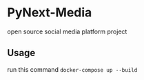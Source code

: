 # PyNext-Media 
open source social media platform project
## Usage
run this command
`docker-compose up --build`